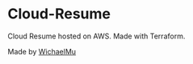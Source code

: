 # Cloud-Resume
Cloud Resume hosted on AWS. Made with Terraform.

Made by [WichaelMu](https://github.com/WichaelMu)
